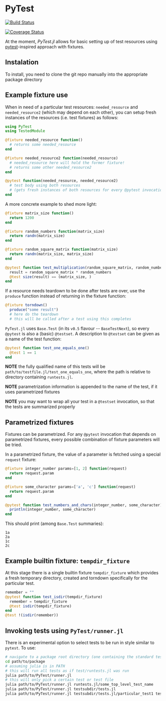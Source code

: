 # PyTest

[![Build Status](https://travis-ci.org/pdobacz/PyTest.jl.svg?branch=master)](https://travis-ci.org/pdobacz/PyTest.jl)

[![Coverage Status](https://coveralls.io/repos/pdobacz/PyTest.jl/badge.svg)](https://coveralls.io/r/pdobacz/PyTest.jl)

At the moment, *PyTest.jl* allows for basic setting up of test resources using [pytest](http://doc.pytest.org/en/latest/index.html#)-inspired approach with fixtures.

## Instalation

To install, you need to clone the git repo manually into the appropriate package directory

## Example fixture use

When in need of a particular test resources: `needed_resource` and `needed_resource2` (which may depend on each other), you can setup fresh instances of the resources (i.e. test fixtures) as follows:

```julia
using PyTest
using TestedModule

@fixture needed_resource function()
  # returns some needed_resource
end

@fixture needed_resource2 function(needed_resource)
  # needed_resource here will hold the former fixture!
  # returns some other needed_resource2
end

@pytest function(needed_resource, needed_resource2)
  # test body using both resources
  # (gets fresh instances of both resources for every @pytest invocation)
end
```

A more concrete example to shed more light:

```julia
@fixture matrix_size function()
  return 1200
end

@fixture random_numbers function(matrix_size)
  return randn(matrix_size)
end

@fixture random_square_matrix function(matrix_size)
  return randn(matrix_size, matrix_size)
end

@pytest function test_multiplication(random_square_matrix, random_numbers, matrix_size)
  result = random_square_matrix * random_numbers
  @test size(result) == (matrix_size, )
end
```

If a resource needs teardown to be done after tests are over, use the `produce` function instead of returning in the fixture function:

```julia
@fixture torndown()
  produce("some result")
  # here do the teardown
  # this will be called after a test using this completes
```

`PyTest.jl` uses `Base.Test` (in its `v0.5` flavour -- `BaseTestNext`), so every `@pytest` is also a (basic) `@testset`. A description to `@testset` can be given as a name of the test function:

```julia
@pytest function test_one_equals_one()
  @test 1 == 1
end
```

**NOTE** the fully qualified name of this tests will be `path/to/testfile.jl/test_one_equals_one`, where the path is relative to directory containing `runtests.jl`.

**NOTE** parametrization information is appended to the name of the test, if it uses parametrized fixtures

**NOTE** you may want to wrap all your test in a `@testset` invocation, so that the tests are summarized properly

## Parametrized fixtures

Fixtures can be parametrized. For any `@pytest` invocation that depends on parametrized fixtures, every possible combination of fixture parameters will be tried.

In a parametrized fixture, the value of a parameter is fetched using a special `request` fixture:

```julia
@fixture integer_number params=[1, 2] function(request)
  return request.param
end

@fixture some_character params=['a', 'c'] function(request)
  return request.param
end

@pytest function test_numbers_and_chars(integer_number, some_character)
  println(integer_number, some_character)
end
```

This should print (among `Base.Test` summaries):
```
1a
2a
1c
2c
```

## Example builtin fixture: `tempdir_fixture`

At this stage there is a single builtin fixture `tempdir_fixture` which provides a fresh temporary directory, created and torndown specifically for the particular test.

```julia
remember = ""
@pytest function test_isdir(tempdir_fixture)
  remember = tempdir_fixture
  @test isdir(tempdir_fixture)
end
@test !(isdir(remember))
```

## Invoking tests using `PyTest/runner.jl`

There is an experimental option to select tests to be run in style similar to `pytest`. To use:

```sh
# navigate to a package root directory (one containing the standard test/runtests.jl)
cd path/to/package
# assuming julia is in PATH
# this will run all tests as if test/runtests.jl was run
julia path/to/PyTest/runner.jl
# this will only pick a certain test or test file
julia path/to/PyTest/runner.jl runtests.jl/some_top_level_test_name
julia path/to/PyTest/runner.jl testsubdir/tests.jl
julia path/to/PyTest/runner.jl testsubdir/tests.jl/particular_test1 testsubdir/tests.jl/particular_test2
```
